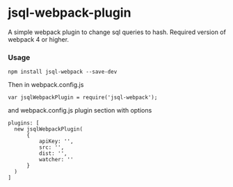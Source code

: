jsql-webpack-plugin
=====================

A simple webpack plugin to change sql queries to hash. Required version of webpack 4 or higher.

### Usage

```
npm install jsql-webpack --save-dev
```
Then in webpack.config.js

```
var jsqlWebpackPlugin = require('jsql-webpack');
```
and webpack.config.js plugin section with options

```
plugins: [
  new jsqlWebpackPlugin(
      {
          apiKey: '',
          src: '',
          dist: '',
          watcher: ''
      }
  )
]
```
